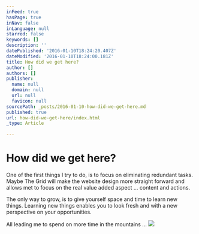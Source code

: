 ```yaml
---
inFeed: true
hasPage: true
inNav: false
inLanguage: null
starred: false
keywords: []
description: ''
datePublished: '2016-01-10T18:24:20.407Z'
dateModified: '2016-01-10T18:24:00.181Z'
title: How did we get here?
author: []
authors: []
publisher:
  name: null
  domain: null
  url: null
  favicon: null
sourcePath: _posts/2016-01-10-how-did-we-get-here.md
published: true
url: how-did-we-get-here/index.html
_type: Article

---
```

# How did we get here?

One of the first things I try to do, is to focus on eliminating redundant tasks. Maybe The Grid will make the website design more straight forward and allows met to focus on the real value added aspect ... content and actions.

The only way to grow, is to give yourself space and time to learn new things. Learning new things enables you to look fresh and with a new perspective on your opportunities. 

All leading me to spend on more time in the mountains ...
![](https://the-grid-user-content.s3-us-west-2.amazonaws.com/bacaf577-8571-4074-8935-367e6ff0c2e5.jpg)